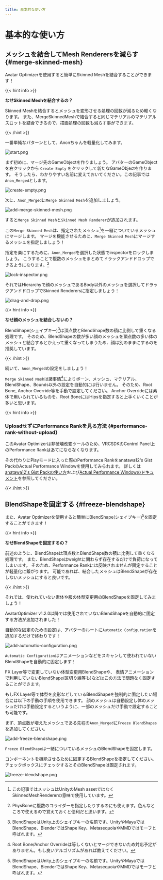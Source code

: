 ```yaml
---
title: 基本的な使い方
---
```


基本的な使い方
===

メッシュを結合してMesh Renderersを減らす {#merge-skinned-mesh}
--

Avatar Optimizerを使用すると簡単にSkinned Meshを結合することができます！

{{< hint info >}}

**なせSkinned Meshを結合するの？**

Skinned Meshを結合するとメッシュを変形させる処理の回数が減るため軽くなります。
また、MergeSkinnedMeshで結合すると同じマテリアルのマテリアルスロットを結合できるので、描画処理の回数も減らす事ができます。

{{< /hint >}}

一番単純なパターンとして、Anonちゃんを軽量化してみます。

![start.png](./start.png)

まず初めに、マージ先のGameObjectを作りましょう。
アバターのGameObjectを右クリックから `Create Empty` をクリックして新たなGameObjectを作ります。
そうしたら、わかりやすい名前に変えておいてください。この記事では`Anon_Merged`とします。

![create-empty.png](./create-empty.png)

次に、`Anon_Merged`に`Merge Skinned Mesh`を追加しましょう。

![add-merge-skinned-mesh.png](./add-merge-skinned-mesh.png)

すると`Merge Skinned Mesh`と`Skinned Mesh Renderer`が追加されます。

この`Merge Skinned Mesh`は、指定されたメッシュ[^mesh]を一緒についているメッシュにマージします。
マージを機能させるために、`Merge Skinned Mesh`にマージするメッシュを指定しましょう！

指定を楽にするために、`Anon_Merged`を選択した状態でinspectorをロックしましょう。
こうすることで複数のメッシュをまとめてドラックアンドドロップできるようになります。[^tip-lock-inspector]

![lock-inspector.png](./lock-inspector.png)

それではHierarchyで顔のメッシュであるBody以外のメッシュを選択してドラックアンドドロップでSkinned Renderersに指定しましょう！

![drag-and-drop.png](./drag-and-drop.png)

{{< hint info >}}

**なせ顔のメッシュを結合しないの？**

BlendShape(シェイプキー)[^blend-shape]は頂点数とBlendShape数の積に比例して重くなる処理です。
そのため、BlendShapeの数が多い顔のメッシュを頂点数の多い体のメッシュと結合するとかえって重くなってしまうため、顔は別のままにするのを推奨しています。

{{< /hint >}}

続いて、`Anon_Merged`の設定をしましょう！

`Merge Skinned Mesh`は諸事情[^merge-skinned-mesh]によりボーン、メッシュ、マテリアル、BlendShape、Bounds以外の設定を自動的には行いません。
そのため、Root Bone, Anchor Override等を手動で設定してください。
Anchor Overrideには素体で用いられているものを、Root BoneにはHipsを指定すると上手くいくことが多いと思います。

{{< hint info >}}

### UploadせずにPerformance Rankを見る方法 {#performance-rank-without-upload}

このAvatar Optimizerは非破壊改変ツールのため、VRCSDKのControl Panel上のPerformance Rankはあてにならなくなります。

その代わりにPlayモードに入った際のPerformance Rankをanatawa12's Gist PackのActual Performance Windowを使用してみられます。
詳しくは[anatawa12's Gist Packの使い方][gists-basic-usage]および[Actual Performance Windowのドキュメント][Actual Performance Window]を参照してください。

[gists-basic-usage]: https://vpm.anatawa12.com/gists/ja/docs/basic-usage/
[Actual Performance Window]: https://vpm.anatawa12.com/gists/ja/docs/reference/actual-performance-window/

{{< /hint >}}

[^tip-lock-inspector]: PhysBoneに複数のコライダーを指定したりするのにも使えます。色んなところで使えるので覚えておくと便利だと思います。
[^merge-skinned-mesh]: Root Bone/Anchor Overrideは等しくないとマージできないため対応予定がありません。もし良いアルゴリズムがあれば教えてください。
[^mesh]: この記事ではメッシュはUnityのMesh assetではなくSkinnedMeshRendererの意味で使用しています。

BlendShapeを固定する {#freeze-blendshape}
---

また、Avatar Optimizerを使用すると簡単にBlendShape(シェイプキー)[^blend-shape]を固定することができます！

{{< hint info >}}

**なせBlendShapeを固定するの？**

前述のように、BlendShapeは頂点数とBlendShape数の積に比例して重くなる処理です。
また、BlendShapeはweightに関わらず存在するだけで負荷になってしまいます。
そのため、Performance Rankには反映されませんが固定することが軽量化に繋がります。
可能であれば、結合したメッシュはBlendShapeが存在しないメッシュにすると良いです。

{{< /hint >}}

それでは、使われていない素体や服の体型変更用のBlendShapeを固定してみましょう！

AvatarOptimizer v1.2.0以降では使用されていないBlendShapeを自動的に固定する方法が追加されました！

自動的な固定のための設定は、アバターのルートに`Automatic Configuration`を追加するだけで終わりです！

![add-automatic-configuration.png](add-automatic-configuration.png)

`Automatic Configuration`はアニメーションなどをスキャンして使われていないBlendShapeを自動的に固定します！

FX Layer等で変更していない体型変更用BlendShapeや、 表情アニメーションで利用していないBlendShape(区切り線等も)などはこの方法で問題なく固定することができます。

もしFX Layer等で体型を変形などしているBlendShapeを強制的に固定したい場合には以下の手動の手順を使用できます。
顔のメッシュは自動設定し体のメッシュだけは手動設定するというように、一部のメッシュだけ手動で設定することも可能です。

まず、頂点数が増えたメッシュである先程の`Anon_Merged`に`Freeze BlendShapes`を追加してください。

![add-freeze-blendshape.png](add-freeze-blendshape.png)

`Freeze BlendShape`は一緒についているメッシュのBlendShapeを固定します。

コンポーネントを機能させるために固定するBlendShapeを指定してください。
チェックボックスにチェックするとそのBlendShapeは固定されます。

![freeze-blendshape.png](freeze-blendshape.png)

[^blend-shape]: BlendShapeはUnity上のシェイプキーの名前です。UnityやMayaではBlendShape、BlenderではShape Key、MetasequoiaやMMDではモーフと呼ばれます。
